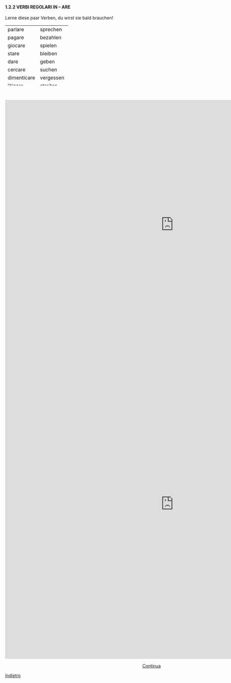 <h4>1.2.2 VERBI REGOLARI IN &ndash; ARE</h4>
Lerne diese paar Verben, du wirst sie bald brauchen!
<table style="height: 194px;" width="182">
<tbody>
<tr>
<td style="width: 83px;">parlare</td>
<td style="width: 83px;">sprechen</td>
</tr>
<tr>
<td style="width: 83px;">pagare</td>
<td style="width: 83px;">bezahlen</td>
</tr>
<tr>
<td style="width: 83px;">giocare</td>
<td style="width: 83px;">spielen</td>
</tr>
<tr>
<td style="width: 83px;">stare</td>
<td style="width: 83px;">bleiben</td>
</tr>
<tr>
<td style="width: 83px;">dare</td>
<td style="width: 83px;">geben</td>
</tr>
<tr>
<td style="width: 83px;">cercare</td>
<td style="width: 83px;">suchen</td>
</tr>
<tr>
<td style="width: 83px;">dimenticare</td>
<td style="width: 83px;">vergessen</td>
</tr>
<tr>
<td style="width: 83px;">litigare</td>
<td style="width: 83px;">streiten</td>
</tr>
<tr>
<td style="width: 83px;">mangiare</td>
<td style="width: 83px;">essen</td>
</tr>
<tr>
<td style="width: 83px;">salutare</td>
<td style="width: 83px;">begr&uuml;&szlig;en</td>
</tr>
</tbody>
</table>
<p>&nbsp;</p>

<iframe src="https://h5p.org/h5p/embed/406963" width="1090" height="805" frameborder="0" allowfullscreen="allowfullscreen"></iframe><script src="https://h5p.org/sites/all/modules/h5p/library/js/h5p-resizer.js" charset="UTF-8"></script>

<iframe src="https://h5p.org/h5p/embed/406966" width="1090" height="1002" frameborder="0" allowfullscreen="allowfullscreen"></iframe><script src="https://h5p.org/sites/all/modules/h5p/library/js/h5p-resizer.js" charset="UTF-8"></script>


<p>
<a style="float:right;" href="settimana.html">Continua</a>
</p>
<div style="clear:both;">  </div>

<p>
<a style="float:left;" href="numeri2.html">Indietro</a>
</p>
<div style="clear:both;">  </div>
